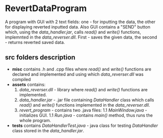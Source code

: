 # RevertDataProgram
A program with GUI with 2 text fields: one - for inputting the data, the other for displaying reverted inputted data. Also GUI contains a "SEND" button which, using the _data_handler.jar_, calls _read()_ and _write()_ functions, implemnted in the _data_reverser.dll_. First - saves the given data, the second - returns reverted saved data.

## src folders description ##
* **misc** contains .h and .cpp files where _read()_ and _write()_ functions are declared and implemented and using which _data_reverser.dll_ was compiled
* **assets** contains: 
  1. _data_reverser.dll_ - library where _read()_ and _write()_ functions are implemented.
  1. _data_handler.jar_ - .jar file containing _DataHandler_ class which calls _read()_ and _write()_ functions implemented in the _data_reverser.dll_.
  1. _revert_program_ - contains two .java files:
    1.1 _MainWindow.java_ - initializes GUI.
    1.1 _Run.java_ - contains _main()_ method, thus runs the whole program.
* **tests** contains _DataHandlerTest.java_ - java class for testing _DataHandler_ class stored in the _data_handler.jar_.
